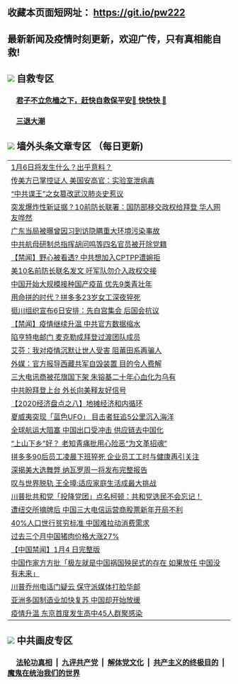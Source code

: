 ## 收藏本页面短网址： https://git.io/pw222
## 最新新闻及疫情时刻更新，欢迎广传，只有真相能自救! 



## <img src="https://img.icons8.com/cute-clipart/2x/circled-right.png">  自救专区

 ### &nbsp;&nbsp;&nbsp;&nbsp; [君子不立危樯之下，赶快自救保平安🍎 快快快 📩](https://github.com/pwgy/td/blob/master/README.md)
 
 ### &nbsp;&nbsp;&nbsp;&nbsp; [三退大潮](https://is.gd/fCPoKo) 
 
## <img src="https://img.icons8.com/cute-clipart/2x/circled-right.png"> 墙外头条文章专区 （每日更新)

<Table>
<tr><td colspan="2" align="left"><a href="https://fbrodmxn.xhuyd.press/?name=c1263070&key=encdeuyadochlaxz&from=pw2">1月6日将发生什么？出乎意料？</a></td></tr>
<tr><td colspan="2" align="left"><a href="https://fbrodmxn.xhuyd.press/?name=c1263056&key=encdeuyadochlaxz&from=pw2">传美方已掌控证人 美国安高官：实验室泄病毒</a></td></tr>
<tr><td colspan="2" align="left"><a href="https://fbrodmxn.xhuyd.press/?name=c1263138&key=encdeuyadochlaxz&from=pw2">“中共谍王”之女篡改武汉肺炎史惹议</a></td></tr>
<tr><td colspan="2" align="left"><a href="https://fbrodmxn.xhuyd.press/?name=c1263133&key=encdeuyadochlaxz&from=pw2">突发爆炸性新证据？10前防长联署：国防部移交政权给拜登 华人网友哗然</a></td></tr>
<tr><td colspan="2" align="left"><a href="https://fbrodmxn.xhuyd.press/?name=c1263117&key=encdeuyadochlaxz&from=pw2">广东当局被曝曾因习到访隐瞒重大环境污染事故</a></td></tr>
<tr><td colspan="2" align="left"><a href="https://fbrodmxn.xhuyd.press/?name=c1263073&key=encdeuyadochlaxz&from=pw2">中共航母研制总指挥胡问鸣等四名官员被开除党籍</a></td></tr>
<tr><td colspan="2" align="left"><a href="https://fbrodmxn.xhuyd.press/?name=c1263051&key=encdeuyadochlaxz&from=pw2">【禁闻】野心被看透? 中共想加入CPTPP遭婉拒</a></td></tr>
<tr><td colspan="2" align="left"><a href="https://fbrodmxn.xhuyd.press/?name=c1263107&key=encdeuyadochlaxz&from=pw2">美10名前防长联名发文 吁军队勿介入政权交接</a></td></tr>
<tr><td colspan="2" align="left"><a href="https://fbrodmxn.xhuyd.press/?name=c1263095&key=encdeuyadochlaxz&from=pw2">中国开始大规模接种国产疫苗 优先9类青壮年</a></td></tr>
<tr><td colspan="2" align="left"><a href="https://fbrodmxn.xhuyd.press/?name=c1263045&key=encdeuyadochlaxz&from=pw2">用命拼的时代？拼多多23岁女工深夜猝死</a></td></tr>
<tr><td colspan="2" align="left"><a href="https://fbrodmxn.xhuyd.press/?name=c1263106&key=encdeuyadochlaxz&from=pw2">挺川组织宣布6日安排：先白宫集会 后国会抗议</a></td></tr>
<tr><td colspan="2" align="left"><a href="https://fbrodmxn.xhuyd.press/?name=c1263050&key=encdeuyadochlaxz&from=pw2">【禁闻】疫情继续升温 中共官方数据缩水</a></td></tr>
<tr><td colspan="2" align="left"><a href="https://fbrodmxn.xhuyd.press/?name=c1263110&key=encdeuyadochlaxz&from=pw2">陷亨特电邮门 麦克勒成拜登过渡团队成员</a></td></tr>
<tr><td colspan="2" align="left"><a href="https://fbrodmxn.xhuyd.press/?name=c1263139&key=encdeuyadochlaxz&from=pw2">艾芬：我对疫情沉默让世人受害 阻莆田系再骗人</a></td></tr>
<tr><td colspan="2" align="left"><a href="https://fbrodmxn.xhuyd.press/?name=c1263097&key=encdeuyadochlaxz&from=pw2">外媒：官方报导西藏共军自毁装置 目的令人费解</a></td></tr>
<tr><td colspan="2" align="left"><a href="https://fbrodmxn.xhuyd.press/?name=c1263082&key=encdeuyadochlaxz&from=pw2">三大电讯商被花旗国下架 朱镕基二十年心血化为乌有</a></td></tr>
<tr><td colspan="2" align="left"><a href="https://fbrodmxn.xhuyd.press/?name=c1263108&key=encdeuyadochlaxz&from=pw2">中共盼拜登上台 外长向美释友好信号</a></td></tr>
<tr><td colspan="2" align="left"><a href="https://fbrodmxn.xhuyd.press/?name=c1263048&key=encdeuyadochlaxz&from=pw2">【2020经济盘点之八】地摊经济和内循环</a></td></tr>
<tr><td colspan="2" align="left"><a href="https://fbrodmxn.xhuyd.press/?name=c1263136&key=encdeuyadochlaxz&from=pw2">夏威夷突现「蓝色UFO」 目击者狂追5公里沉入海洋</a></td></tr>
<tr><td colspan="2" align="left"><a href="https://fbrodmxn.xhuyd.press/?name=c1263071&key=encdeuyadochlaxz&from=pw2">全球航运大阻塞 中国出口受冲击 供应链去中国化</a></td></tr>
<tr><td colspan="2" align="left"><a href="https://fbrodmxn.xhuyd.press/?name=c1263092&key=encdeuyadochlaxz&from=pw2">“上山下乡”好？ 老知青痛批用心险恶“为文革招魂”</a></td></tr>
<tr><td colspan="2" align="left"><a href="https://fbrodmxn.xhuyd.press/?name=c1263083&key=encdeuyadochlaxz&from=pw2">拼多多90后员工凌晨下班猝死 企业员工工时与健康再引关注</a></td></tr>
<tr><td colspan="2" align="left"><a href="https://fbrodmxn.xhuyd.press/?name=c1263109&key=encdeuyadochlaxz&from=pw2">深揭美大选舞弊 纳瓦罗周一将发布完整报告</a></td></tr>
<tr><td colspan="2" align="left"><a href="https://fbrodmxn.xhuyd.press/?name=c1263046&key=encdeuyadochlaxz&from=pw2">叹与世界脱轨 王全璋:适应家庭生活成最大挑战</a></td></tr>
<tr><td colspan="2" align="left"><a href="https://fbrodmxn.xhuyd.press/?name=c1263135&key=encdeuyadochlaxz&from=pw2">川普批共和党「投降党团」点名柯顿：共和党选民不会忘记！</a></td></tr>
<tr><td colspan="2" align="left"><a href="https://fbrodmxn.xhuyd.press/?name=c1263093&key=encdeuyadochlaxz&from=pw2">遭纽交所摘牌后 中国三大电信运营商股票新年开局不利</a></td></tr>
<tr><td colspan="2" align="left"><a href="https://fbrodmxn.xhuyd.press/?name=c1263047&key=encdeuyadochlaxz&from=pw2">40%人口世行贫穷标准 中国难拉动消费需求</a></td></tr>
<tr><td colspan="2" align="left"><a href="https://fbrodmxn.xhuyd.press/?name=c1263089&key=encdeuyadochlaxz&from=pw2">过去三个月中国猪肉价格大涨27%</a></td></tr>
<tr><td colspan="2" align="left"><a href="https://fbrodmxn.xhuyd.press/?name=c1263058&key=encdeuyadochlaxz&from=pw2">【中国禁闻】1月4 日完整版</a></td></tr>
<tr><td colspan="2" align="left"><a href="https://fbrodmxn.xhuyd.press/?name=c1263072&key=encdeuyadochlaxz&from=pw2">中国作家方方批「极左就是中国祸国殃民式的存在 如果放任 中国没有未来」</a></td></tr>
<tr><td colspan="2" align="left"><a href="https://fbrodmxn.xhuyd.press/?name=c1263105&key=encdeuyadochlaxz&from=pw2">川普乔州电话门疑云 保守派媒体打脸华邮</a></td></tr>
<tr><td colspan="2" align="left"><a href="https://fbrodmxn.xhuyd.press/?name=c1263053&key=encdeuyadochlaxz&from=pw2">亚洲多国制造业加快复苏 中国却开始放缓</a></td></tr>
<tr><td colspan="2" align="left"><a href="https://fbrodmxn.xhuyd.press/?name=c1263111&key=encdeuyadochlaxz&from=pw2">疫情升温 东京首度发生高中45人群聚感染</a></td></tr>

 </Table>

## <img src="https://img.icons8.com/cute-clipart/2x/circled-right.png"> 中共画皮专区


 ### &nbsp;&nbsp;&nbsp;&nbsp; [法轮功真相](https://github.com/begood0513/basic/blob/master/README.md) &nbsp;|&nbsp; [九评共产党](https://github.com/begood0513/9ping.md/blob/master/README.md) &nbsp;|&nbsp; [解体党文化](https://github.com/begood0513/jtdwh.md/blob/master/README.md)   &nbsp;|&nbsp; [共产主义的终极目的](https://github.com/begood0513/gczydzjmd.md/blob/master/README.md) &nbsp;|&nbsp; [魔鬼在统治我们的世界](https://github.com/begood0513/gczydzjmd.md/blob/master/README.md) 

